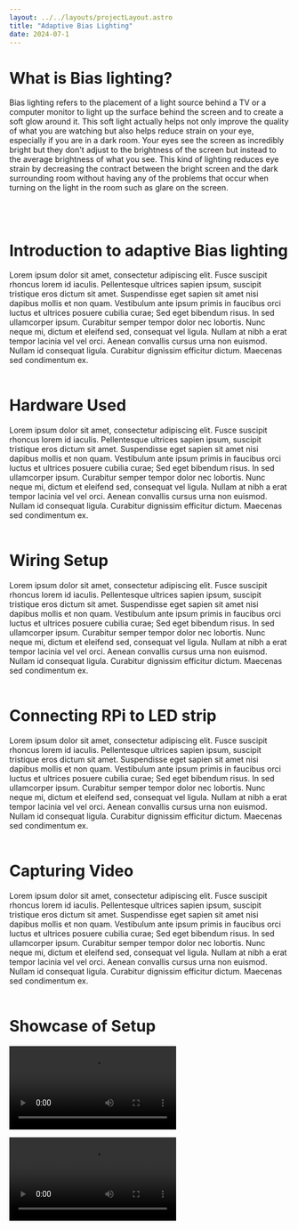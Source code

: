 ```yaml
---
layout: ../../layouts/projectLayout.astro
title: "Adaptive Bias Lighting"
date: 2024-07-1
---
```



# What is Bias lighting?
Bias lighting refers to the placement of a light source behind a TV or a computer monitor to light up the surface behind the screen and to create a soft glow around it. This soft light actually helps not only improve the quality of what you are watching but also helps reduce strain on your eye, especially if you are in a dark room. Your eyes see the screen as incredibly bright but they don't adjust to the brightness of the screen but instead to the average brightness of what you see. This kind of lighting reduces eye strain by decreasing the contract between the bright screen and the dark surrounding room without having any of the problems that occur when turning on the light in the room such as glare on the screen.  

<br/><br/>

# Introduction to adaptive Bias lighting
Lorem ipsum dolor sit amet, consectetur adipiscing elit. Fusce suscipit rhoncus lorem id iaculis. Pellentesque ultrices sapien ipsum, suscipit tristique eros dictum sit amet. Suspendisse eget sapien sit amet nisi dapibus mollis et non quam. Vestibulum ante ipsum primis in faucibus orci luctus et ultrices posuere cubilia curae; Sed eget bibendum risus. In sed ullamcorper ipsum. Curabitur semper tempor dolor nec lobortis. Nunc neque mi, dictum et eleifend sed, consequat vel ligula. Nullam at nibh a erat tempor lacinia vel vel orci. Aenean convallis cursus urna non euismod. Nullam id consequat ligula. Curabitur dignissim efficitur dictum. Maecenas sed condimentum ex.
<br/><br/>

# Hardware Used
Lorem ipsum dolor sit amet, consectetur adipiscing elit. Fusce suscipit rhoncus lorem id iaculis. Pellentesque ultrices sapien ipsum, suscipit tristique eros dictum sit amet. Suspendisse eget sapien sit amet nisi dapibus mollis et non quam. Vestibulum ante ipsum primis in faucibus orci luctus et ultrices posuere cubilia curae; Sed eget bibendum risus. In sed ullamcorper ipsum. Curabitur semper tempor dolor nec lobortis. Nunc neque mi, dictum et eleifend sed, consequat vel ligula. Nullam at nibh a erat tempor lacinia vel vel orci. Aenean convallis cursus urna non euismod. Nullam id consequat ligula. Curabitur dignissim efficitur dictum. Maecenas sed condimentum ex.
<br/><br/>

# Wiring Setup
Lorem ipsum dolor sit amet, consectetur adipiscing elit. Fusce suscipit rhoncus lorem id iaculis. Pellentesque ultrices sapien ipsum, suscipit tristique eros dictum sit amet. Suspendisse eget sapien sit amet nisi dapibus mollis et non quam. Vestibulum ante ipsum primis in faucibus orci luctus et ultrices posuere cubilia curae; Sed eget bibendum risus. In sed ullamcorper ipsum. Curabitur semper tempor dolor nec lobortis. Nunc neque mi, dictum et eleifend sed, consequat vel ligula. Nullam at nibh a erat tempor lacinia vel vel orci. Aenean convallis cursus urna non euismod. Nullam id consequat ligula. Curabitur dignissim efficitur dictum. Maecenas sed condimentum ex.
<br/><br/>

# Connecting RPi to LED strip
Lorem ipsum dolor sit amet, consectetur adipiscing elit. Fusce suscipit rhoncus lorem id iaculis. Pellentesque ultrices sapien ipsum, suscipit tristique eros dictum sit amet. Suspendisse eget sapien sit amet nisi dapibus mollis et non quam. Vestibulum ante ipsum primis in faucibus orci luctus et ultrices posuere cubilia curae; Sed eget bibendum risus. In sed ullamcorper ipsum. Curabitur semper tempor dolor nec lobortis. Nunc neque mi, dictum et eleifend sed, consequat vel ligula. Nullam at nibh a erat tempor lacinia vel vel orci. Aenean convallis cursus urna non euismod. Nullam id consequat ligula. Curabitur dignissim efficitur dictum. Maecenas sed condimentum ex.
<br/><br/>

# Capturing Video
Lorem ipsum dolor sit amet, consectetur adipiscing elit. Fusce suscipit rhoncus lorem id iaculis. Pellentesque ultrices sapien ipsum, suscipit tristique eros dictum sit amet. Suspendisse eget sapien sit amet nisi dapibus mollis et non quam. Vestibulum ante ipsum primis in faucibus orci luctus et ultrices posuere cubilia curae; Sed eget bibendum risus. In sed ullamcorper ipsum. Curabitur semper tempor dolor nec lobortis. Nunc neque mi, dictum et eleifend sed, consequat vel ligula. Nullam at nibh a erat tempor lacinia vel vel orci. Aenean convallis cursus urna non euismod. Nullam id consequat ligula. Curabitur dignissim efficitur dictum. Maecenas sed condimentum ex.
<br/><br/>

# Showcase of Setup
![RGB Wheel Video](/videos/colorWheel.MOV)

![Sports Example Video](/videos/clip1.MOV)